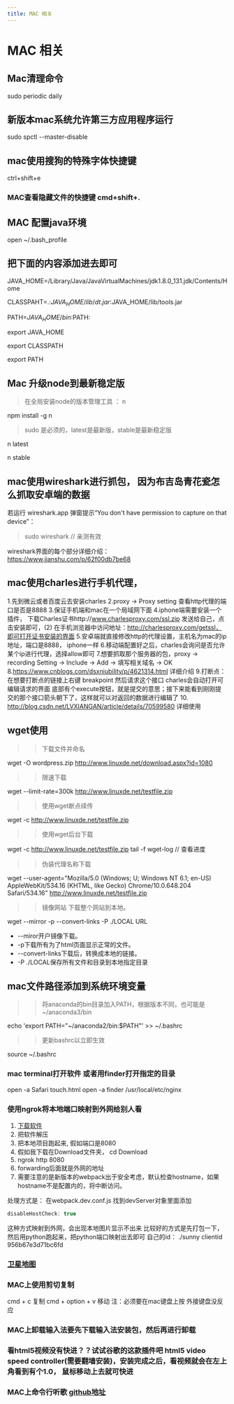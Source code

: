 ```yaml
---
title: MAC 相关
---
```

# MAC 相关

## Mac清理命令

  sudo periodic daily

## 新版本mac系统允许第三方应用程序运行

  sudo spctl --master-disable

## mac使用搜狗的特殊字体快捷键

  ctrl+shift+e

### MAC查看隐藏文件的快捷键 cmd+shift+.

## MAC 配置java环境

  open ~/.bash_profile

## 把下面的内容添加进去即可

JAVA_HOME=/Library/Java/JavaVirtualMachines/jdk1.8.0_131.jdk/Contents/Home

CLASSPAHT=.:$JAVA_HOME/lib/dt.jar:$JAVA_HOME/lib/tools.jar

PATH=$JAVA_HOME/bin:$PATH:

export JAVA_HOME

export CLASSPATH

export PATH

## Mac 升级node到最新稳定版

> 在全局安装node的版本管理工具  ： n

  npm install -g n

> sudo 是必须的，latest是最新版，stable是最新稳定版

  n latest

  n stable

## mac使用wireshark进行抓包， 因为布吉岛青花瓷怎么抓取安卓端的数据

若运行 wireshark.app 弹窗提示“You don't have permission to capture on that device”：
> sudo wireshark    // 亲测有效

wireshark界面的每个部分详细介绍： https://www.jianshu.com/p/62f00db7be68

## mac使用charles进行手机代理，

1.先到微云或者百度云去安装charles
2.proxy -> Proxy setting 查看http代理的端口是否是8888
3.保证手机端和mac在一个局域网下面
4.iphone端需要安装一个插件， 下载Charles证书http://www.charlesproxy.com/ssl.zip 发送给自己，点击安装即可，(2) 在手机浏览器中访问地址：http://charlesproxy.com/getssl，即可打开证书安装的界面
5.安卓端就直接修改http的代理设置，主机名为mac的ip地址，端口是8888， iphone一样
6.移动端配置好之后，charles会询问是否允许某个ip进行代理，选择allow即可
7.想要抓取那个服务器的包，proxy -> recording Setting -> Include -> Add -> 填写相关域名 -> OK
8.https://www.cnblogs.com/dsxniubility/p/4621314.html 详细介绍
9.打断点： 在想要打断点的链接上右键  breakpoint 然后请求这个接口 charles会自动打开可编辑请求的界面  底部有个execute按钮，就是提交的意思；接下来能看到刚刚提交的那个接口箭头朝下了，这样就可以对返回的数据进行编辑了
10.  http://blog.csdn.net/LVXIANGAN/article/details/70599580 详细使用

## wget使用

>> 下载文件并命名

  wget -O wordpress.zip http://www.linuxde.net/download.aspx?id=1080

>> 限速下载

  wget --limit-rate=300k http://www.linuxde.net/testfile.zip

>> 使用wget断点续传

  wget -c http://www.linuxde.net/testfile.zip

>> 使用wget后台下载

  wget -c http://www.linuxde.net/testfile.zip
  tail -f wget-log    // 查看进度

>> 伪装代理名称下载

  wget --user-agent="Mozilla/5.0 (Windows; U; Windows NT 6.1; en-US) AppleWebKit/534.16 (KHTML, like Gecko) Chrome/10.0.648.204 Safari/534.16" http://www.linuxde.net/testfile.zip

>> 镜像网站  下载整个网站到本地。

  wget --mirror -p --convert-links -P ./LOCAL URL

* --miror开户镜像下载。
* -p下载所有为了html页面显示正常的文件。
* --convert-links下载后，转换成本地的链接。
* -P ./LOCAL保存所有文件和目录到本地指定目录

## mac文件路径添加到系统环境变量

>> 将anaconda的bin目录加入PATH，根据版本不同，也可能是~/anaconda3/bin

  echo 'export PATH="~/anaconda2/bin:$PATH"' >> ~/.bashrc

>> 更新bashrc以立即生效

  source ~/.bashrc  

### mac terminal打开软件 或者用finder打开指定的目录

  open -a Safari touch.html
  open -a finder /usr/local/etc/nginx

### 使用ngrok将本地端口映射到外网给别人看

1. [下载软件](https://ngrok.com/download)
2. 把软件解压
3. 把本地项目跑起来, 假如端口是8080
4. 假如我下载在Download文件夹， cd Download
5. ngrok http 8080
6. forwarding后面就是外网的地址
7. 需要注意的是新版本的webpack出于安全考虑，默认检查hostname，如果hostname不是配置内的，将中断访问。
  
处理方式是： 在webpack.dev.conf.js 找到devServer对象里面添加

```js
disableHostCheck: true
```

这种方式映射到外网，会出现本地图片显示不出来
比较好的方式是先打包一下，然后用python跑起来，把python端口映射出去即可
自己的id： ./sunny clientid 956b67e3d71bc6fd

### [卫星地图](http://www.265.me/)

### MAC上使用剪切复制

  cmd + c 复制
  cmd + option + v 移动   注：必须要在mac键盘上按   外接键盘没反应

### MAC上卸载输入法要先下载输入法安装包，然后再进行卸载

### 看html5视频没有快进？？试试谷歌的这款插件吧 html5 video speed controller(需要翻墙安装)，安装完成之后，看视频就会在左上角看到有个1.0， 鼠标移动上去就可快进

### MAC上命令行听歌 [github地址](https://github.com/darknessomi/musicbox)
